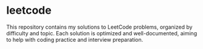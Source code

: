 # leetcode
This repository contains my solutions to LeetCode problems, organized by difficulty and topic. Each solution is optimized and well-documented, aiming to help with coding practice and interview preparation.
